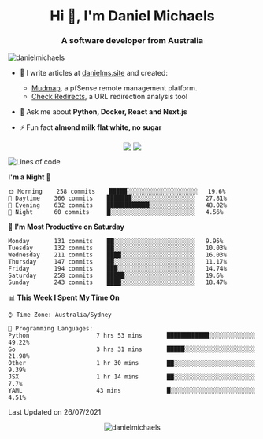 <h1 align="center">Hi 👋, I'm Daniel Michaels</h1>
<h3 align="center">A software developer from Australia</h3>
<p align="left"> <img src="https://komarev.com/ghpvc/?username=danielmichaels" alt="danielmichaels" /> </p>

- 📝 I write articles at [danielms.site](https://danielms.site?ref=danielmichaels-github) and created:
    - [Mudmap](https://mudmap.io?ref=danielmichaels-github), a pfSense remote management platform.
    - [Check Redirects](https://www.check-redirects.com?ref=danielmichaels-github), a URL redirection analysis tool
- 💬 Ask me about **Python, Docker, React and Next.js**

- ⚡ Fun fact **almond milk flat white, no sugar**

<p align="center">
<a href="https://twitter.com/dansult" target="_blank"><img align="center" src="https://img.shields.io/badge/twitter-%231DA1F2.svg?&style=for-the-badge&logo=twitter&logoColor=white"></a>
<a href="https://linkedin.com/in/daniel-michaels" target="_blank"><img align="center" src="https://img.shields.io/badge/linkedin-%230077B5.svg?&style=for-the-badge&logo=linkedin&logoColor=white"></a>
</p>

<!--START_SECTION:waka-->
![Lines of code](https://img.shields.io/badge/From%20Hello%20World%20I%27ve%20Written-406529%20lines%20of%20code-blue)

**I'm a Night 🦉** 

```text
🌞 Morning    258 commits    █████░░░░░░░░░░░░░░░░░░░░   19.6% 
🌆 Daytime    366 commits    ███████░░░░░░░░░░░░░░░░░░   27.81% 
🌃 Evening    632 commits    ████████████░░░░░░░░░░░░░   48.02% 
🌙 Night      60 commits     █░░░░░░░░░░░░░░░░░░░░░░░░   4.56%

```
📅 **I'm Most Productive on Saturday** 

```text
Monday       131 commits    ██░░░░░░░░░░░░░░░░░░░░░░░   9.95% 
Tuesday      132 commits    ██░░░░░░░░░░░░░░░░░░░░░░░   10.03% 
Wednesday    211 commits    ████░░░░░░░░░░░░░░░░░░░░░   16.03% 
Thursday     147 commits    ██░░░░░░░░░░░░░░░░░░░░░░░   11.17% 
Friday       194 commits    ███░░░░░░░░░░░░░░░░░░░░░░   14.74% 
Saturday     258 commits    █████░░░░░░░░░░░░░░░░░░░░   19.6% 
Sunday       243 commits    ████░░░░░░░░░░░░░░░░░░░░░   18.47%

```


📊 **This Week I Spent My Time On** 

```text
⌚︎ Time Zone: Australia/Sydney

💬 Programming Languages: 
Python                   7 hrs 53 mins       ████████████░░░░░░░░░░░░░   49.22% 
Go                       3 hrs 31 mins       █████░░░░░░░░░░░░░░░░░░░░   21.98% 
Other                    1 hr 30 mins        ██░░░░░░░░░░░░░░░░░░░░░░░   9.39% 
JSX                      1 hr 14 mins        ██░░░░░░░░░░░░░░░░░░░░░░░   7.7% 
YAML                     43 mins             █░░░░░░░░░░░░░░░░░░░░░░░░   4.51%

```


 Last Updated on 26/07/2021
<!--END_SECTION:waka-->

<p align="center"> <img src="https://github-readme-stats.vercel.app/api?username=danielmichaels&show_icons=true" alt="danielmichaels" /> </p>

